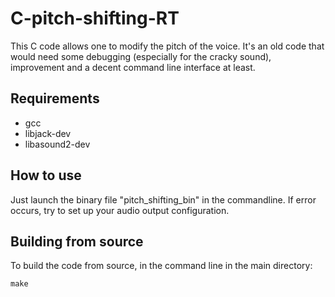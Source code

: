 # C-pitch-shifting-RT

This C code allows one to modify the pitch of the voice. It's an old code that would need some debugging (especially for the cracky sound), improvement and a decent command line interface at least.


## Requirements

- gcc
- libjack-dev
- libasound2-dev


## How to use

Just launch the binary file "pitch_shifting_bin" in the commandline. If error occurs, try to set up your audio output configuration.


## Building from source

To build the code from source, in the command line in the main directory:
```
make
```
